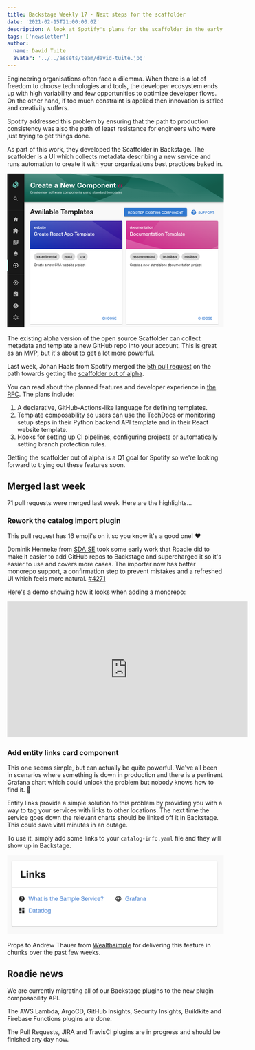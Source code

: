 ```yaml
---
title: Backstage Weekly 17 - Next steps for the scaffolder
date: '2021-02-15T21:00:00.0Z'
description: A look at Spotify's plans for the scaffolder in the early part of 2021.
tags: ['newsletter']
author:
  name: David Tuite
  avatar: '../../assets/team/david-tuite.jpg'
---
```


Engineering organisations often face a dilemma. When there is a lot of freedom to choose technologies and tools, the developer ecosystem ends up with high variability and few opportunities to optimize developer flows. On the other hand, if too much constraint is applied then innovation is stifled and creativity suffers.

Spotify addressed this problem by ensuring that the path to production consistency was also the path of least resistance for engineers who were just trying to get things done.

As part of this work, they developed the Scaffolder in Backstage. The scaffolder is a UI which collects metadata describing a new service and runs automation to create it with your organizations best practices baked in.

![scaffolder page in Backstage with two documentation templates](./demo.roadie.so_create.png)

The existing alpha version of the open source Scaffolder can collect metadata and template a new GitHub repo into your account. This is great as an MVP, but it's about to get a lot more powerful.

Last week, Johan Haals from Spotify merged the [5th pull request](https://github.com/backstage/backstage/pull/4360) on the path towards getting the [scaffolder out of alpha](https://github.com/backstage/backstage/milestone/24).

You can read about the planned features and developer experience in [the RFC](https://github.com/backstage/backstage/issues/2771). The plans include:

1. A declarative, GitHub-Actions-like language for defining templates.
2. Template composability so users can use the TechDocs or monitoring setup steps in their Python backend API template and in their React website template.
3. Hooks for setting up CI pipelines, configuring projects or automatically setting branch protection rules.

Getting the scaffolder out of alpha is a Q1 goal for Spotify so we're looking forward to trying out these features soon.

## Merged last week

71 pull requests were merged last week. Here are the highlights...

### Rework the catalog import plugin

This pull request has 16 emoji's on it so you know it's a good one! ❤️

Dominik Henneke from [SDA SE](https://sda.se) took some early work that Roadie did to make it easier to add GitHub repos to Backstage and supercharged it so it's easier to use and covers more cases. The importer now has better monorepo support, a confirmation step to prevent mistakes and a refreshed UI which feels more natural. [#4271](https://github.com/backstage/backstage/pull/4271)

Here's a demo showing how it looks when adding a monorepo:

<iframe width="560" height="315" src="https://www.youtube.com/embed/7UmdZeaNni8" frameborder="0" allow="accelerometer; autoplay; clipboard-write; encrypted-media; gyroscope; picture-in-picture" allowfullscreen></iframe>

### Add entity links card component

This one seems simple, but can actually be quite powerful. We've all been in scenarios where something is down in production and there is a pertinent Grafana chart which could unlock the problem but nobody knows how to find it. 🚨

Entity links provide a simple solution to this problem by providing you with a way to tag your services with links to other locations. The next time the service goes down the relevant charts should be linked off it in Backstage. This could save vital minutes in an outage.

To use it, simply add some links to your `catalog-info.yaml` file and they will show up in Backstage.

![entity links card on Backstage with links to Datadog, Grafana and Notion](./entity-links.png)

Props to Andrew Thauer from [Wealthsimple](https://wealthsimple.com) for delivering this feature in chunks over the past few weeks.

## Roadie news

We are currently migrating all of our Backstage plugins to the new plugin composability API.

The AWS Lambda, ArgoCD, GitHub Insights, Security Insights, Buildkite and Firebase Functions plugins are done.

The Pull Requests, JIRA and TravisCI plugins are in progress and should be finished any day now.
